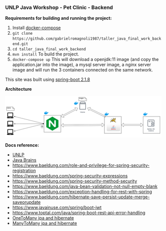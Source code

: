 ### UNLP Java Workshop - Pet Clinic - Backend

**Requirements for building and running the project:** 

1. Install [docker-compose](https://docs.docker.com/compose/install/)
2. `git clone https://github.com/gabrielromagnoli1987/taller_java_final_work_backend.git` 
3. `cd taller_java_final_work_backend`
4. `mvn install` To build the project.
5. `docker-compose up` This will download a openjdk:11 image (and copy the application.jar into the image), a mysql server image, 
a nginx server image and will run the 3 containers connected on the same network.

This site was built using [spring-boot 2.1.8](https://start.spring.io/)

**Architecture**

![Alt text](Petclinic_architecture.png?raw=true "Architecture")

**Docs reference:**

- [UNLP](https://catedras.info.unlp.edu.ar/course/view.php?id=931)
- [Java Brains](https://www.youtube.com/user/koushks)
- https://www.baeldung.com/role-and-privilege-for-spring-security-registration 
- https://www.baeldung.com/spring-security-expressions
- https://www.baeldung.com/spring-security-method-security
- https://www.baeldung.com/java-bean-validation-not-null-empty-blank
- https://www.baeldung.com/exception-handling-for-rest-with-spring
- https://www.baeldung.com/hibernate-save-persist-update-merge-saveorupdate
- https://www.javainuse.com/spring/boot-jwt
- https://www.toptal.com/java/spring-boot-rest-api-error-handling
- [OneToMany jpa and hibernate](https://vladmihalcea.com/the-best-way-to-map-a-onetomany-association-with-jpa-and-hibernate/)
- [ManyToMany jpa and hibernate](https://www.javaworld.com/article/3387643/java-persistence-with-jpa-and-hibernate-part-2-many-to-many-relationships.html)
